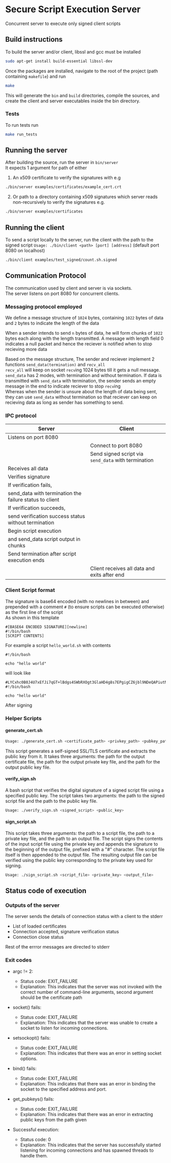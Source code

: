 # Secure Script Execution Server
Concurrent server to execute only signed client scripts 

## Build instructions
To build the server and/or client, libssl and gcc must be installed
```bash
sudo apt-get install build-essential libssl-dev
```

Once the packages are installed, navigate to the root of the project
(path containing `makefile`) and run

```bash
make
```

This will generate the `bin` and `build` directories, compile the sources, and create the client and server executables inside the bin directory.

### Tests
To run tests run
```bash
make run_tests
```


## Running the server
After building the source, run the server in `bin/server`  
It expects 1 argument for path of either
1. An x509 certificate to verify the signatures with e.g
```bash
./bin/server examples/certificates/example_cert.crt
```
2. Or path to a directory containing x509 signatures which server reads 
non-recursively to verify the signatures e.g.  
```bash
./bin/server examples/certificates
```

## Running the client
To send a script locally to the server, run the client with the path to the signed script
`Usage: ./bin/client <path> [port] [address]` (default port 8080 on localhost)  
```bash
./bin/client examples/test_signed/count.sh.signed
```

## Communication Protocol
The communication used by client and server is via sockets.  
The server listens on port 8080 for concurrent clients.  

### Messaging protocol employed
We define a message structure of `1024` bytes, containing `1022` bytes of data and `2` bytes to indicate the length of the data

When a sender intends to send `n` bytes of data, he will form chunks of `1022` bytes each along with the length transmitted.
A message with length field 0 indicates a null packet and hence the reciever is notified when to stop recieving more data  

Based on the message structure, The sender and reciever implement 2 functions
`send_data(termination)` and `recv_all`  
`recv_all` will keep on socket `recv`ing 1024 bytes till it gets a null message.
`send_data` has 2 modes, with termination and without termination.
If data is transmitted with `send_data` with termination, the sender sends an empty message in the end to indicate reciever to stop `recv`ing  
Whereas when the sender is unsure about the length of data being sent, they can use `send_data` without termination so that reciever can keep on recieving data as long as sender has something to send.


### IPC protocol


|                                                  Server | Client                                              |
|                                                -------- | --------                                            |
|                                    Listens on port 8080 |                                                     |
|                                                         | Connect to port 8080                                |
|                                                         | Send signed script via `send_data` with termination |
|                                       Receives all data |                                                     |
|                                      Verifies signature |                                                     |
|                                  If verification fails, |                                                     |
| send_data with termination the failure status to client |                                                     |
|                               If verification succeeds, |                                                     |
|    send verification success status without termination |                                                     |
|                                  Begin script execution |                                                     |
|                   and send_data script output in chunks |                                                     |
|            Send termination after script execution ends |                                                     |
|                                                         | Client receives all data and exits after end        |


### Client Script format
The signature is base64 encoded (with no newlines in between) and prepended with a comment `#` (to ensure scripts can be executed otherwise) as the first line of the script  
As shown in this template
```
#[BASE64 ENCODED SIGNATURE][newline]
#!/bin/bash
[SCRIPT CONTENTS]
```
For example a script `hello_world.sh` with contents
```
#!/bin/bash

echo "hello world"
```
will look like 
```
#LYCxhc0B0J4U7xEfJi7qGT+lBdgs4SWbRXOgt3GlaHD4g8s7EPgigCZ6jbl9NDeQAPiutNRs+K5tecQpASWFhQobDZHGT6MGQSCbVKRuY4XD9UiL40WOjgZ1qOgLf1idUN556yL/BXAaDD/fW4TaCSYOfIVOZro8rbF+071OULv44+OtjreEgzSrpLs4AvTKMaGkQvZ563ox1ThgYDTq3Y+9Wm2shcymWGYKlJluCueSO0aRJlgJxMfwEThVVJSRkpTABOdVp7Olx50KPJePqE96VM39pX/GYHfvU7ukHnHaTCFarY+wCvqcQRKX1LUaZSG5DW051HrTocTen9k7sQ==
#!/bin/bash

echo "hello world"
```
After signing

### Helper Scripts
#### generate_cert.sh
```bash
Usage: ./generate_cert.sh <certificate_path> <privkey_path> <pubkey_path>
```
This script generates a self-signed SSL/TLS certificate and extracts the public key from it. It takes three arguments: the path for the output certificate file, the path for the output private key file, and the path for the output public key file. 


#### verify_sign.sh
A bash script that verifies the digital signature of a signed script file using a specified public key. The script takes two arguments: the path to the signed script file and the path to the public key file.
```bash
Usage: ./verify_sign.sh <signed_script> <public_key>
```

#### sign_script.sh
This script takes three arguments: the path to a script file, the path to a private key file, and the path to an output file. The script signs the contents of the input script file using the private key and appends the signature to the beginning of the output file, prefixed with a "#" character. The script file itself is then appended to the output file. The resulting output file can be verified using the public key corresponding to the private key used for signing.
```bash
Usage: ./sign_script.sh <script_file> <private_key> <output_file>
```

## Status code of execution
### Outputs of the server
The server sends the details of connection status with a client to the stderr
- List of loaded certificates
- Connection accepted, signature verification status
- Connection close status

Rest of the errror messages are directed to stderr


### Exit codes
- argc != 2:
  - Status code: EXIT_FAILURE
  - Explanation: This indicates that the server was not invoked with the correct number of command-line arguments, second argument should be the certificate path

- socket() fails:
  - Status code: EXIT_FAILURE
  - Explanation: This indicates that the server was unable to create a socket to listen for incoming connections.

- setsockopt() fails:
  - Status code: EXIT_FAILURE
  - Explanation: This indicates that there was an error in setting socket options.

- bind() fails:
  - Status code: EXIT_FAILURE
  - Explanation: This indicates that there was an error in binding the socket to the specified address and port.

- get_pubkeys() fails:
  - Status code: EXIT_FAILURE
  - Explanation: This indicates that there was an error in extracting public keys from the path given

- Successful execution:
  - Status code: 0
  - Explanation: This indicates that the server has successfully started listening for incoming connections and has spawned threads to handle them.

